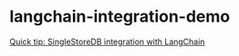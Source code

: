 # langchain-integration-demo

[Quick tip: SingleStoreDB integration with LangChain](https://medium.com/@VeryFatBoy/quick-tip-singlestoredb-integration-with-langchain-26c3b71bcdbe)
